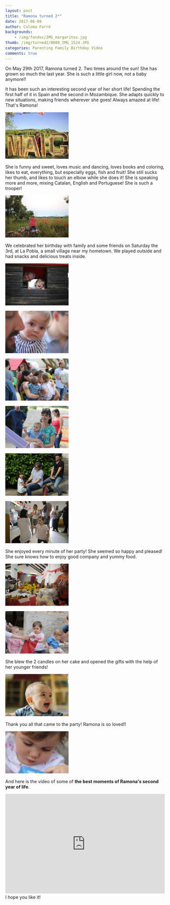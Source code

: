 ```yaml
---
layout: post
title: "Ramona turned 2*"
date: 2017-06-09
author: Coloma Farré
backgrounds:
    - /img/fondos/IMG_margarites.jpg
thumb: /img/turned2/0000_IMG_1524.JPG
categories: Parenting Family Birthday Video
comments: true
---
```

On May 29th 2017, Ramona turned 2. Two times around the sun! She has grown so much the last year. She is such a little girl now, not a baby anymore!!

It has been such an interesting second year of her short life! Spending the first half of it in Spain and the second in Mozambique. She adapts quickly to new situations, making friends wherever she goes! Always amazed at life! That's Ramona!

<a href="/img/turned2/IMG_20170521_095136_654.jpg"> <img border="0" src= "/img/turned2/IMG_20170521_095136_654.jpg" width="200"></a>

She is funny and sweet, loves music and dancing, loves books and coloring, likes to eat, everything, but especially eggs, fish and fruit! She still sucks her thumb, and likes to touch an elbow while she does it! She is speaking more and more, mixing Catalan, English and Portuguese! She is such a trooper!

<a href="/img/turned2/IMG_1306.jpg"> <img border="0" src= "/img/turned2/IMG_1306.jpg" width="200"></a>

We celebrated her birthday with family and some friends on Saturday the 3rd, at La Pobla, a small village near my hometown. We played outside and had snacks and delicious treats inside.

<a href="/img/turned2/0000_IMG_1390.JPG"> <img border="0" src= "/img/turned2/0000_IMG_1390.JPG" width="200"></a>

<a href="/img/turned2/0000_IMG_1509.JPG"> <img border="0" src= "/img/turned2/0000_IMG_1509.JPG" width="200"></a>

<a href="/img/turned2/0000_IMG_1424.JPG"> <img border="0" src= "/img/turned2/0000_IMG_1424.JPG" width="200"></a>

<a href="/img/turned2/0000_IMG_1449.JPG"> <img border="0" src= "/img/turned2/0000_IMG_1449.JPG" width="200"></a>

<a href="/img/turned2/0000_IMG_1433.JPG"> <img border="0" src= "/img/turned2/0000_IMG_1433.JPG" width="200"></a>

<a href="/img/turned2/0000_IMG_1479.JPG"> <img border="0" src= "/img/turned2/0000_IMG_1479.JPG" width="200"></a>

She enjoyed every minute of her party! She seemed so happy and pleased! She sure knows how to enjoy good company and yummy food.

<a href="/img/turned2/0000_IMG_1467.JPG"> <img border="0" src= "/img/turned2/0000_IMG_1467.JPG" width="200"></a>

<a href="/img/turned2/0000_IMG_1531.JPG"> <img border="0" src= "/img/turned2/0000_IMG_1531.JPG" width="200"></a>

She blew the 2 candles on her cake and opened the gifts with the help of her younger friends!

<a href="/img/turned2/0000_IMG_1570.JPG"> <img border="0" src= "/img/turned2/0000_IMG_1570.JPG" width="200"></a>

Thank you all that came to the party! Ramona is so loved!!

<a href="/img/turned2/0000_IMG_1534.JPG"> <img border="0" src= "/img/turned2/0000_IMG_1534.JPG" width="200"></a>

And here is the video of some of **the best moments of Ramona's second year of life**.
<iframe width="100%" height="315" src="https://www.youtube.com/embed/s9jPDlnOc2E" frameborder="0" allowfullscreen></iframe>
I hope you like it!
